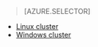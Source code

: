 > [AZURE.SELECTOR]
- [Linux cluster](../articles/hdinsight/hdinsight-hadoop-run-samples-linux.md)
- [Windows cluster](../articles/hdinsight/hdinsight-run-samples.md)

<!---HONumber=August15_HO6-->